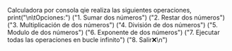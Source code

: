 Calculadora por consola qie realiza las siguientes operaciones,
print("\n\tOpciones:")
        ("1. Sumar dos números")
        ("2. Restar dos números")
        ("3. Multiplicación de dos números")
        ("4. División de dos números")
        ("5. Modulo de dos números")
        ("6. Exponente de dos números")
        ("7. Ejecutar todas las operaciones en bucle infinito")
        ("8. Salir❌\n")
